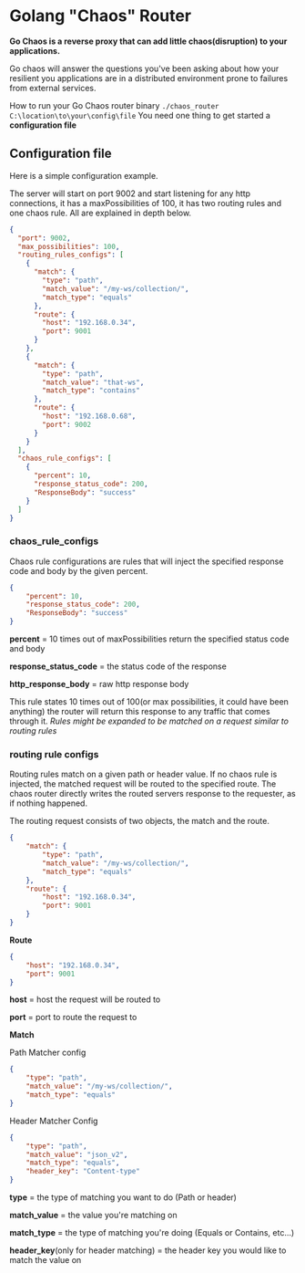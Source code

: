 # Golang "Chaos" Router

**Go Chaos is a reverse proxy that can add little chaos(disruption) to your applications.**

Go chaos will answer the questions you've been asking about how your resilient you applications are in a distributed environment
prone to failures from external services. 

How to run your Go Chaos router binary
```./chaos_router C:\location\to\your\config\file```
You need one thing to get started a **configuration file**



## Configuration file 

Here is a simple configuration example.

The server will start on port 9002 and start listening for any http connections, 
it has a maxPossibilities of 100, it has two routing rules and one chaos rule. All are explained in depth below.

```json
{
  "port": 9002,
  "max_possibilities": 100,
  "routing_rules_configs": [
    {
      "match": {
        "type": "path",
        "match_value": "/my-ws/collection/",
        "match_type": "equals"
      },
      "route": {
        "host": "192.168.0.34",
        "port": 9001
      }
    },
    {
      "match": {
        "type": "path",
        "match_value": "that-ws",
        "match_type": "contains"
      },
      "route": {
        "host": "192.168.0.68",
        "port": 9002
      }
    }
  ],
  "chaos_rule_configs": [
    {
      "percent": 10,
      "response_status_code": 200,
      "ResponseBody": "success"
    }
  ]
}
```  

### chaos_rule_configs

Chaos rule configurations are rules that will inject the specified response code and body by the given percent. 

```json
{
    "percent": 10,
    "response_status_code": 200,
    "ResponseBody": "success"
}
```
**percent** = 10 times out of maxPossibilities return the specified status code and body

**response_status_code** = the status code of the response 

**http_response_body** = raw http response body 


This rule states 10 times out of 100(or max possibilities, it could have been anything) the router will return this response to any traffic that comes through it. 
*Rules might be expanded to be matched on a request similar to routing rules*



### routing rule configs

Routing rules match on a given path or header value. If no chaos rule is injected, the matched request will be routed to the specified route. The chaos router 
directly writes the routed servers response to the requester, as if nothing happened.

The routing request consists of two objects, the match and the route.
```json
{
    "match": {
        "type": "path",
        "match_value": "/my-ws/collection/",
        "match_type": "equals"
    },
    "route": {
        "host": "192.168.0.34",
        "port": 9001
    }
}
```

**Route**
```json
{
    "host": "192.168.0.34",
    "port": 9001
}
```
**host** = host the request will be routed to

**port** = port to route the request to


**Match**

Path Matcher config
```json
{
    "type": "path",
    "match_value": "/my-ws/collection/",
    "match_type": "equals"
}
```

Header Matcher Config
```json
{
    "type": "path",
    "match_value": "json_v2",
    "match_type": "equals",
    "header_key": "Content-type"
}
```
**type** = the type of matching you want to do (Path or header)

**match_value** = the value you're matching on

**match_type** = the type of matching you're doing (Equals or Contains, etc...)

**header_key**(only for header matching) = the header key you would like to match the value on
